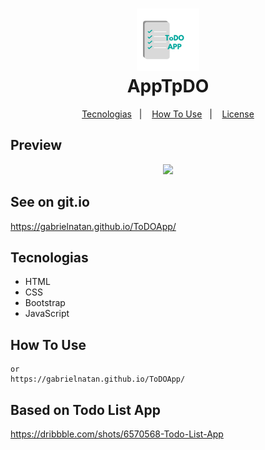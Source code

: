 <h1 align="center">
<img  src="img/ToDO_APP.png">
  <br>
  AppTpDO
</h1>

<p align="center">
  <a href="#Tecnologias">Tecnologias</a>&nbsp;&nbsp;&nbsp;|&nbsp;&nbsp;&nbsp;
  <a href="#how-to-use">How To Use</a>&nbsp;&nbsp;&nbsp;|&nbsp;&nbsp;&nbsp;
  <a href="#memo-license">License</a>
</p>

Preview
-------
<div align="center" >
<img  src="https://media.giphy.com/media/KbAufjmNmIzYNQVxDF/giphy.gif">
</div>


See on git.io
--------
https://gabrielnatan.github.io/ToDOApp/


Tecnologias
--------

- HTML
- CSS
- Bootstrap
- JavaScript


How To Use
-----------


```
or
https://gabrielnatan.github.io/ToDOApp/
```

Based on Todo List App
-----------

https://dribbble.com/shots/6570568-Todo-List-App
